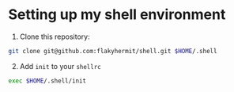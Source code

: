 
# Setting up my shell environment

1. Clone this repository:
``` sh
git clone git@github.com:flakyhermit/shell.git $HOME/.shell
```
2. Add `init` to your `shellrc`
``` sh
exec $HOME/.shell/init
```

